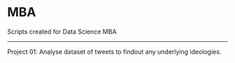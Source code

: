 # MBA
Scripts created for Data Science MBA

--------------------------------------------------
Project 01: Analyse dataset of tweets to findout any underlying ideologies.